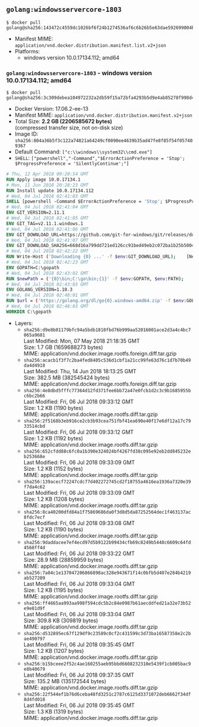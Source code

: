## `golang:windowsservercore-1803`

```console
$ docker pull golang@sha256:143472c4559dc1026bf6f24b1274536af6c6b26b5e63dae592699004bd7aa1a4
```

-	Manifest MIME: `application/vnd.docker.distribution.manifest.list.v2+json`
-	Platforms:
	-	windows version 10.0.17134.112; amd64

### `golang:windowsservercore-1803` - windows version 10.0.17134.112; amd64

```console
$ docker pull golang@sha256:3c309debea104972232a2db59f15a72bfa4293b5d9e4ab85278f998d443022e7
```

-	Docker Version: 17.06.2-ee-13
-	Manifest MIME: `application/vnd.docker.distribution.manifest.v2+json`
-	Total Size: **2.2 GB (2206585672 bytes)**  
	(compressed transfer size, not on-disk size)
-	Image ID: `sha256:804a36b5f3c122a74821a64249cf0090ee4639b35ad47fe8f85f54f057409367`
-	Default Command: `["c:\\windows\\system32\\cmd.exe"]`
-	`SHELL`: `["powershell","-Command","$ErrorActionPreference = 'Stop'; $ProgressPreference = 'SilentlyContinue';"]`

```dockerfile
# Thu, 12 Apr 2018 09:20:54 GMT
RUN Apply image 10.0.17134.1
# Mon, 11 Jun 2018 20:28:23 GMT
RUN Install update 10.0.17134.112
# Wed, 04 Jul 2018 02:41:03 GMT
SHELL [powershell -Command $ErrorActionPreference = 'Stop'; $ProgressPreference = 'SilentlyContinue';]
# Wed, 04 Jul 2018 02:41:04 GMT
ENV GIT_VERSION=2.11.1
# Wed, 04 Jul 2018 02:41:05 GMT
ENV GIT_TAG=v2.11.1.windows.1
# Wed, 04 Jul 2018 02:41:06 GMT
ENV GIT_DOWNLOAD_URL=https://github.com/git-for-windows/git/releases/download/v2.11.1.windows.1/MinGit-2.11.1-64-bit.zip
# Wed, 04 Jul 2018 02:41:07 GMT
ENV GIT_DOWNLOAD_SHA256=668d16a799dd721ed126cc91bed49eb2c072ba1b25b50048280a4e2c5ed56e59
# Wed, 04 Jul 2018 02:42:22 GMT
RUN Write-Host ('Downloading {0} ...' -f $env:GIT_DOWNLOAD_URL); 	[Net.ServicePointManager]::SecurityProtocol = [Net.SecurityProtocolType]::Tls12; 	Invoke-WebRequest -Uri $env:GIT_DOWNLOAD_URL -OutFile 'git.zip'; 		Write-Host ('Verifying sha256 ({0}) ...' -f $env:GIT_DOWNLOAD_SHA256); 	if ((Get-FileHash git.zip -Algorithm sha256).Hash -ne $env:GIT_DOWNLOAD_SHA256) { 		Write-Host 'FAILED!'; 		exit 1; 	}; 		Write-Host 'Expanding ...'; 	Expand-Archive -Path git.zip -DestinationPath C:\git\.; 		Write-Host 'Removing ...'; 	Remove-Item git.zip -Force; 		Write-Host 'Updating PATH ...'; 	$env:PATH = 'C:\git\cmd;C:\git\mingw64\bin;C:\git\usr\bin;' + $env:PATH; 	[Environment]::SetEnvironmentVariable('PATH', $env:PATH, [EnvironmentVariableTarget]::Machine); 		Write-Host 'Verifying install ...'; 	Write-Host '  git --version'; git --version; 		Write-Host 'Complete.';
# Wed, 04 Jul 2018 02:42:23 GMT
ENV GOPATH=C:\gopath
# Wed, 04 Jul 2018 02:43:02 GMT
RUN $newPath = ('{0}\bin;C:\go\bin;{1}' -f $env:GOPATH, $env:PATH); 	Write-Host ('Updating PATH: {0}' -f $newPath); 	[Environment]::SetEnvironmentVariable('PATH', $newPath, [EnvironmentVariableTarget]::Machine);
# Wed, 04 Jul 2018 02:43:03 GMT
ENV GOLANG_VERSION=1.10.3
# Wed, 04 Jul 2018 02:48:01 GMT
RUN $url = ('https://golang.org/dl/go{0}.windows-amd64.zip' -f $env:GOLANG_VERSION); 	Write-Host ('Downloading {0} ...' -f $url); 	Invoke-WebRequest -Uri $url -OutFile 'go.zip'; 		$sha256 = 'a3f19d4fc0f4b45836b349503e347e64e31ab830dedac2fc9c390836d4418edb'; 	Write-Host ('Verifying sha256 ({0}) ...' -f $sha256); 	if ((Get-FileHash go.zip -Algorithm sha256).Hash -ne $sha256) { 		Write-Host 'FAILED!'; 		exit 1; 	}; 		Write-Host 'Expanding ...'; 	Expand-Archive go.zip -DestinationPath C:\; 		Write-Host 'Verifying install ("go version") ...'; 	go version; 		Write-Host 'Removing ...'; 	Remove-Item go.zip -Force; 		Write-Host 'Complete.';
# Wed, 04 Jul 2018 02:48:03 GMT
WORKDIR C:\gopath
```

-	Layers:
	-	`sha256:d9e8b01179bfc94a5bdb1810fbd76b999aa52016001ace2d3a4c4bc7065a9601`  
		Last Modified: Mon, 07 May 2018 21:18:35 GMT  
		Size: 1.7 GB (1659688273 bytes)  
		MIME: application/vnd.docker.image.rootfs.foreign.diff.tar.gzip
	-	`sha256:acacb1f3f7c2ba4fed8405c536d1cbf1a21cc99fe63d76c1d7b70b49da4d4918`  
		Last Modified: Thu, 14 Jun 2018 18:13:25 GMT  
		Size: 382.5 MB (382545424 bytes)  
		MIME: application/vnd.docker.image.rootfs.foreign.diff.tar.gzip
	-	`sha256:4e8dbd5fffc77364d12fd371fee6bb72a47e0fcb1d2c3c9b1685955bc6bc2b66`  
		Last Modified: Fri, 06 Jul 2018 09:33:12 GMT  
		Size: 1.2 KB (1190 bytes)  
		MIME: application/vnd.docker.image.rootfs.diff.tar.gzip
	-	`sha256:2f5168b3eb916ce2cb3b93cea751fbf41ea690e40f17e6df12a17c7933514cbd`  
		Last Modified: Fri, 06 Jul 2018 09:33:12 GMT  
		Size: 1.2 KB (1192 bytes)  
		MIME: application/vnd.docker.image.rootfs.diff.tar.gzip
	-	`sha256:652cfdd88c6fc0a1b390e324024bf4267fd38c095e92eb2dd845232eb253668e`  
		Last Modified: Fri, 06 Jul 2018 09:33:09 GMT  
		Size: 1.2 KB (1152 bytes)  
		MIME: application/vnd.docker.image.rootfs.diff.tar.gzip
	-	`sha256:139acecf72247cdc77d402272745cd2f18755a4616ea1936a7320e39f7da4c62`  
		Last Modified: Fri, 06 Jul 2018 09:33:09 GMT  
		Size: 1.2 KB (1208 bytes)  
		MIME: application/vnd.docker.image.rootfs.diff.tar.gzip
	-	`sha256:8ca40200dfd84a1f75869686da0f3d8d5da87252564dec1f463137ac8fdc7ecf`  
		Last Modified: Fri, 06 Jul 2018 09:33:08 GMT  
		Size: 1.2 KB (1190 bytes)  
		MIME: application/vnd.docker.image.rootfs.diff.tar.gzip
	-	`sha256:9daddacee7ef4ecd97d5b9122b99434cfb69c8249b5448c6609c64fd4568ff4d`  
		Last Modified: Fri, 06 Jul 2018 09:33:22 GMT  
		Size: 28.9 MB (28859959 bytes)  
		MIME: application/vnd.docker.image.rootfs.diff.tar.gzip
	-	`sha256:7a04c1e137047206866898ac328e943671f14c0bfb5d407e284b4219ab527209`  
		Last Modified: Fri, 06 Jul 2018 09:33:04 GMT  
		Size: 1.2 KB (1195 bytes)  
		MIME: application/vnd.docker.image.rootfs.diff.tar.gzip
	-	`sha256:ff4665aa993aa998f594cdc5b2c84e0987b61aecddfed21a32e73b52e9e81d9f`  
		Last Modified: Fri, 06 Jul 2018 09:33:04 GMT  
		Size: 309.8 KB (309819 bytes)  
		MIME: application/vnd.docker.image.rootfs.diff.tar.gzip
	-	`sha256:d532895ec67f129df9c23589c0cf2c431599c3d73ba16587358e2c2bae490797`  
		Last Modified: Fri, 06 Jul 2018 09:35:45 GMT  
		Size: 1.2 KB (1207 bytes)  
		MIME: application/vnd.docker.image.rootfs.diff.tar.gzip
	-	`sha256:b15bceee2f52c4ae160255aeb95bbd6608232310e5439f1cb005bac9e8b40679`  
		Last Modified: Fri, 06 Jul 2018 09:37:35 GMT  
		Size: 135.2 MB (135172544 bytes)  
		MIME: application/vnd.docker.image.rootfs.diff.tar.gzip
	-	`sha256:22f544ef1b76d6ceba48fd3251c2787c6125d3371072deb6662f34df8d4fd018`  
		Last Modified: Fri, 06 Jul 2018 09:35:45 GMT  
		Size: 1.3 KB (1319 bytes)  
		MIME: application/vnd.docker.image.rootfs.diff.tar.gzip
